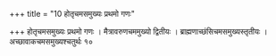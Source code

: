 +++
title = "10 होतृचमसमुख्यः प्रथमो गणः"

+++
होतृचमसमुख्यः प्रथमो गणः । मैत्रावरुणचममुख्यो द्वितीयः । ब्राह्मणाच्छंसिचमसमुख्यस्तृतीयः । अच्छावाकचमसमुख्यश्चतुर्थः १०